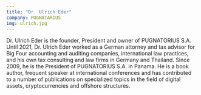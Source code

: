 ```yaml
---
title: "Dr. Ulrich Eder"
company: PUGNATARIUS
img: ulrich.jpg
---
```


Dr. Ulrich Eder is the founder, President and owner of PUGNATORIUS S.A. Until 2021, Dr. Ulrich Eder worked as a German attorney and tax advisor for Big Four accounting and auditing companies, international law practices, and his own tax consulting and law firms in Germany and Thailand. Since 2009, he is the President of PUGNATORIUS S.A. in Panama. He is a book author, frequent speaker at international conferences and has contributed to a number of publications on specialized topics in the field of digital assets, cryptocurrencies and offshore structures.